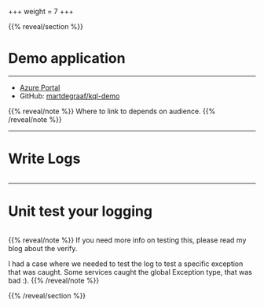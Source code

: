 +++
weight = 7
+++


{{% reveal/section %}}

# Demo application

<!-- Do here a image with context of the Azure resources -->
---

- [Azure Portal](https://portal.azure.com)
- GitHub: [martdegraaf/kql-demo](https://github.com/martdegraaf/kql-demo)

{{% reveal/note %}}
Where to link to depends on audience.
{{% /reveal/note %}}

---

# Write Logs

```cs {file="../../posts/verifyLogged-with-xunit/systemUnderTest.cs", highlightjs="4-8|9-13|10,12"}
```

---

# Unit test your logging

```cs {file="../../posts/verifyLogged-with-xunit/unitTestSolution.cs", highlightjs="2-3|6|9-10"}
```

{{% reveal/note %}}
If you need more info on testing this, please read my blog about the verify.

I had a case where we needed to test the log to test a specific exception that was caught. Some services caught the global Exception type, that was bad :).
{{% /reveal/note %}}

{{% /reveal/section %}}
